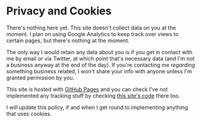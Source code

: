 <!--
page_title: Privacy Policy
page_description: I do care about Privacy Policies, and even though this is a small website, I want to make sure it's included.
page_status: published
-->

# Privacy and Cookies

There's nothing here yet. This site doesn't
collect data on you at the moment. I plan on using
Google Analytics to keep track over views to
certain pages, but there's nothing at the moment.

The only way I would retain any data about you is
if you get in contact with me by email or via
Twitter, at which point that's necessary data (and
I'm not a business anyway at the end of the day).
If you're contacting me *regarding* something
business related, I won't share your info with
anyone unless I'm granted permission by you. 

This site is hosted with [GitHub
Pages](https://pages.github.com/) and you can
check I've not implemented any tracking stuff by
checking [this site's
code](https://github.com/julianorchard/julianorchard.github.io)
there too.

I *will* update this policy, if and when I get
round to implementing anything that uses cookies.

